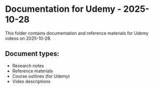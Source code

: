 # Documentation for Udemy - 2025-10-28

This folder contains documentation and reference materials for Udemy videos on 2025-10-28.

## Document types:
- Research notes
- Reference materials
- Course outlines (for Udemy)
- Video descriptions
